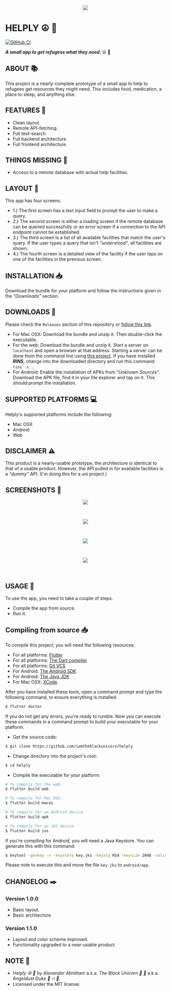 <p align="center">
 <img src="/assets/images/banner/banner.png"/>
</p>

# HELPLY :peace_symbol: :tea:

[![GitHub CI](https://github.com/iamtheblackunicorn/Helply/actions/workflows/flutter.yml/badge.svg)](https://github.com/iamtheblackunicorn/Helply/actions/)

***A small app to get refugess what they need.*** :peace_symbol: :tea:

## ABOUT :books:

This project is a nearly-complete prototype of a small app to help to refugees get resources they might need. This includes food, medication, a place to sleep, and anything else.

## FEATURES :rocket:

- Clean layout.
- Remote API-fetching.
- Full text-search.
- Full backend architecture.
- Full frontend architecture.

## THINGS MISSING :test_tube:

- Access to a remote database with actual help facilities.

## LAYOUT :nail_care:

This app has four screens.

- 1.) The first screen has a text input field to prompt the user to make a query.
- 2.) The second screen is either a loading screen if the remote database can be queried successfully or an error screen if a connection to the API endpoint cannot be established.
- 3.) The third screen is a list of all available facilities that match the user's query. If the user types a query that isn't *"understood"*, all facilities are shown.
- 4.) The fourth screen is a detailed view of the facility if the user taps on one of the facilities in the previous screen.

## INSTALLATION :inbox_tray:

Download the bundle for your platform and follow the instructions given in the *"Downloads"* section.

## DOWNLOADS :brain:

Please check the `Releases` section of this repository or [follow this link](https://github.com/iamtheblackunicorn/Helply/releases).
- For Mac OSX: Download the bundle and unzip it. Then double-click the executable.
- For the web: Download the bundle and unzip it. Start a server on `localhost` and open a browser at that address. Starting a server can be done from the command line using [this project](https://github.com/iamtheblackunicorn/rins). If you have installed ***RINS***, change into the downloaded directory and run this command: `rins -s .`.
- For Android: Enable the installation of APKs from *"Unknown Sources"*. Download the APK file, find it in your file explorer and tap on it. This should prompt the installation.

## SUPPORTED PLATFORMS :computer:

Helply's supported platforms include the following:

- Mac OSX
- Android
- Web

## DISCLAIMER :warning:

This product is a nearly-usable prototype, the architecture is identical to that of a usable product. However, the API pulled in for available facilities is a *"dummy"* API. (I'm doing this for a uni project.)

## SCREENSHOTS :camera_flash:

<p align="center">
 <img src="/assets/images/screenshots/01.png"/>
</p>
<br/>
<p align="center">
 <img src="/assets/images/screenshots/02.png"/>
</p>
<br/>
<p align="center">
 <img src="/assets/images/screenshots/03.png"/>
</p>
<br/>
<p align="center">
 <img src="/assets/images/screenshots/04.png"/>
</p>
<br/>

## USAGE :hammer:

To use the app, you need to take a couple of steps.

- Compile the app from source.
- Run it.

## Compiling from source :inbox_tray:

To compile this project, you will need the following resources:

- For all platforms: [Flutter](https://flutter.dev)
- For all platforms: [The Dart compiler](https://dart.dev)
- For all platforms: [Git VCS](https://git-scm.com/downloads)
- For Android: [The Android SDK](https://developer.android.com/)
- For Android: [The Java JDK](https://www.oracle.com/java/technologies/downloads/)
- For Mac OSX: [XCode](https://developer.apple.com/xcode/)

After you have installed these tools, open a command prompt and type the following command, to ensure everything is installed:

```bash
$ flutter doctor
```
If you do not get any errors, you're ready to rumble. Now you can execute these commands in a command prompt to build your executable for your platform.

- Get the source code:

```bash
$ git clone https://github.com/iamtheblackunicorn/helply
```

- Change directory into the project's root:

```bash
$ cd helply
```

- Compile the executable for your platform:

```bash
# To compile for the web.
$ flutter build web

# To compile for Mac OSX.
$ flutter build macos

# To compile for an Android device.
$ flutter build apk

# To compile for an iOS device.
$ flutter build ios
```

If you're compiling for Android, you will need a Java Keystore. You can generate this with this command:

```bash
$ keytool -genkey -v -keystore key.jks -keyalg RSA -keysize 2048 -validity 10000 -alias key
```
Please note to execute this and move the file `key.jks` to `android/app`.

## CHANGELOG :black_nib:

### Version 1.0.0

- Basic layout.
- Basic architecture.

### Version 1.1.0

- Layout and color scheme improved.
- Functionality upgraded to a near-usable product.

## NOTE :scroll:

- *Helply :peace_symbol: :tea:* by *Alexander Abraham* a.k.a. *The Black Unicorn :unicorn: :black_heart:* a.k.a. *Angeldust Duke :unicorn: :fire: :pill:*.
- Licensed under the MIT license.
